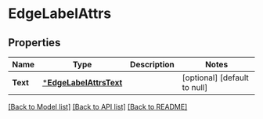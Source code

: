 # EdgeLabelAttrs

## Properties
Name | Type | Description | Notes
------------ | ------------- | ------------- | -------------
**Text** | [***EdgeLabelAttrsText**](EdgeLabel_attrs_text.md) |  | [optional] [default to null]

[[Back to Model list]](../README.md#documentation-for-models) [[Back to API list]](../README.md#documentation-for-api-endpoints) [[Back to README]](../README.md)

